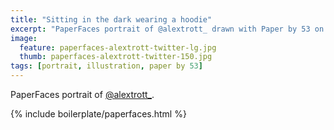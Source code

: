 ```yaml
---
title: "Sitting in the dark wearing a hoodie"
excerpt: "PaperFaces portrait of @alextrott_ drawn with Paper by 53 on an iPad."
image: 
  feature: paperfaces-alextrott-twitter-lg.jpg
  thumb: paperfaces-alextrott-twitter-150.jpg
tags: [portrait, illustration, paper by 53]
---
```


PaperFaces portrait of [@alextrott_](http://twitter.com/alextrott_).

{% include boilerplate/paperfaces.html %}